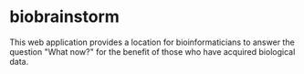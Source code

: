 biobrainstorm
=============

This web application provides a location for bioinformaticians to answer the question "What now?" for the benefit of those who have acquired biological data.
